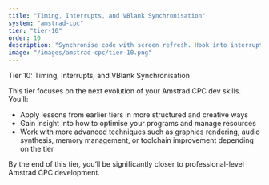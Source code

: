 ```yaml
---
title: "Timing, Interrupts, and VBlank Synchronisation"
system: "amstrad-cpc"
tier: "tier-10"
order: 10
description: "Synchronise code with screen refresh. Hook into interrupts to update graphics and logic cleanly."
image: "/images/amstrad-cpc/tier-10.png"
---
```


Tier 10: Timing, Interrupts, and VBlank Synchronisation

This tier focuses on the next evolution of your Amstrad CPC dev skills.
You’ll:
- Apply lessons from earlier tiers in more structured and creative ways
- Gain insight into how to optimise your programs and manage resources
- Work with more advanced techniques such as graphics rendering, audio synthesis,
  memory management, or toolchain improvement depending on the tier

By the end of this tier, you’ll be significantly closer to professional-level Amstrad CPC development.
